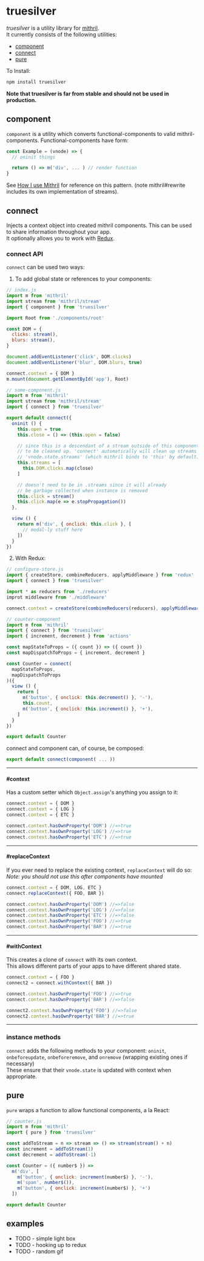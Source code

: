 # truesilver
*truesilver* is a utility library for [mithril](https://github.com/lhorie/mithril.js).  
It currently consists of the following utilities:  
* [component](#component)  
* [connect](#connect)  
* [pure](#pure)  
  
To Install:
```bash
npm install truesilver
```
  
**Note that truesilver is far from stable and should not be used in production.**
  
  
## component
`component` is a utility which converts functional-components to valid mithril-components. Functional-components have form:  

```js
const Example = (vnode) => {
  // oninit things

  return () => m('div', ... ) // render function
}
```
See [How I use Mithril](https://james-forbes.com/?/posts/how-i-use-mithril) for reference on this pattern. (note mithril#rewrite includes its own implementation of streams).  


## connect
Injects a context object into created mithril components. This can be used to share information throughout your app.  
It optionally allows you to work with [Redux](https://github.com/reactjs/redux).  

### connect API
`connect` can be used two ways:  
  
1) To add global state or references to your components:
```js
// index.js
import m from 'mithril'
import stream from 'mithril/stream'
import { component } from 'truesilver'

import Root from './components/root'

const DOM = {
  clicks: stream(),
  blurs: stream(),
}

document.addEventListener('click', DOM.clicks)
document.addEventListener('blur', DOM.blurs, true)

connect.context = { DOM }
m.mount(document.getElementById('app'), Root)
```
```js
// some-component.js
import m from 'mithril'
import stream from 'mithril/stream'
import { connect } from 'truesilver'

export default connect({
  oninit () {
    this.open = true
    this.close = () => (this.open = false)

    // since this is a descendant of a stream outside of this component's context it needs
    // to be cleaned up. 'connect' automatically will clean up streams added to
    // 'vnode.state.streams' (which mithril binds to 'this' by default)
    this.streams = [
      this.DOM.clicks.map(close)
    ]

    // doesn't need to be in .streams since it will already
    // be garbage collected when instance is removed
    this.click = stream()
    this.click.map(e => e.stopPropagation())
  },

  view () {
    return m('div', { onclick: this.click }, [
      // modal-ly stuff here
    ])
  }
})
```
  
2) With Redux:  
```js
// configure-store.js
import { createStore, combineReducers, applyMiddleware } from 'redux'
import { connect } from 'truesilver'

import * as reducers from './reducers'
improt middleware from './middleware'

connect.context = createStore(combineReducers(reducers), applyMiddleware(middleware))
```
```js
// counter-component
import m from 'mithril'
import { connect } from 'truesilver'
import { increment, decrement } from 'actions'

const mapStateToProps = ({ count }) => ({ count })
const mapDispatchToProps = { increment, decrement }

const Counter = connect(
  mapStateToProps,
  mapDispatchToProps
)({
  view () {
    return [
      m('button', { onclick: this.decrement() }, '-'),
      this.count,
      m('button', { onclick: this.increment() }, '+'),
    ]
  }
})

export default Counter
```
  
  
connect and component can, of course, be composed:  
```js
export default connect(component( ... ))
```
  
  
---
#### #context
Has a custom setter which `Object.assign`'s anything you assign to it:
```js
connect.context = { DOM }
connect.context = { LOG }
connect.context = { ETC }

connect.context.hasOwnProperty('DOM') //=>true
connect.context.hasOwnProperty('LOG') //=>true
connect.context.hasOwnProperty('ETC') //=>true
```
---
#### #replaceContext
If you ever need to replace the existing context, `replaceContext` will do so:  
*Note: you should not use this after components have mounted*
```js
connect.context = { DOM, LOG, ETC }
connect.replaceContext({ FOO, BAR })

connect.context.hasOwnProperty('DOM') //=>false
connect.context.hasOwnProperty('LOG') //=>false
connect.context.hasOwnProperty('ETC') //=>false
connect.context.hasOwnProperty('FOO') //=>true
connect.context.hasOwnProperty('BAR') //=>true
```
---
#### #withContext
This creates a clone of `connect` with its own context.  
This allows different parts of your apps to have different shared state.
```js
connect.context = { FOO }
connect2 = connect.withContext({ BAR })

connect.context.hasOwnProperty('FOO') //=>true
connect.context.hasOwnProperty('BAR') //=>false

connect2.context.hasOwnProperty('FOO') //=>false
connect2.context.hasOwnProperty('BAR') //=>true
```
---
### instance methods
`connect` adds the following methods to your component: `oninit`, `onbeforeupdate`, `onbeforeremove`, and `onremove` (wrapping existing ones if necessary)  
These ensure that their `vnode.state` is updated with context when appropriate.  
  
  
## pure
`pure` wraps a function to allow functional components, a la React:
```js
// counter.js
import m from 'mithril'
import { pure } from 'truesilver'

const addToStream = n => stream => () => stream(stream() + n)
const increment = addToStream(1)
const decrement = addToStream(-1)

const Counter = ({ number$ }) =>
  m('div', [
    m('button', { onclick: increment(number$) }, '-'),
    m('span', number$()),
    m('button', { onclick: increment(number$) }, '+')
  ])

export default Counter
```


## examples
* TODO - simple light box  
* TODO - hooking up to redux  
* TODO - random gif  
